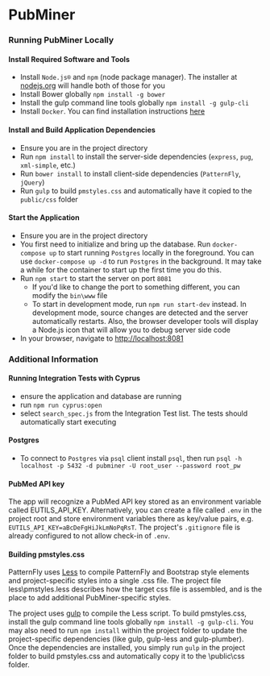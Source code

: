# PubMiner

### Running PubMiner Locally
#### Install Required Software and Tools 
 - Install `Node.js®` and `npm` (node package manager). The installer at [nodejs.org](https://nodejs.org) will handle both of those for you
 - Install Bower globally `npm install -g bower`
 - Install the gulp command line tools globally `npm install -g gulp-cli`
 - Install `Docker`. You can find installation instructions [here](https://docs.docker.com/install/)
 
#### Install and Build Application Dependencies
 - Ensure you are in the project directory 
 - Run `npm install` to install the server-side dependencies (`express`, `pug`, `xml-simple`, etc.)
 - Run `bower install` to install client-side dependencies (`PatternFly`, `jQuery`)
 - Run `gulp` to build `pmstyles.css` and automatically have it copied to the `public/css` folder
  
#### Start the Application
 - Ensure you are in the project directory 
 - You first need to initialize and bring up the database. Run `docker-compose up` to start running `Postgres` locally in the foreground. You can use `docker-compose up -d` to run `Postgres` in the background. It may take a while for the container to start up the first time you do this.
 - Run `npm start` to start the server on port `8081`
    - If you'd like to change the port to something different, you can modify the `bin\www` file 
    - To start in development mode, run `npm run start-dev` instead. In development mode, source changes are detected and the server automatically restarts. Also, the browser developer tools will display a Node.js icon that will allow you to debug server side code
 - In your browser, navigate to [http://localhost:8081](http://localhost:8081)

### Additional Information
#### Running Integration Tests with Cyprus
 - ensure the application and database are running
 - run `npm run cyprus:open`
 - select `search_spec.js` from the Integration Test list. The tests should automatically start executing

#### Postgres
 - To connect to `Postgres` via `psql` client install `psql`, then run `psql -h localhost -p 5432 -d pubminer -U root_user --password root_pw`

#### PubMed API key
The app will recognize a PubMed API key stored as an environment variable called EUTILS_API_KEY. Alternatively, you can create a file called `.env` in the project root and store environment variables there as key/value pairs, e.g. `EUTILS_API_KEY=aBcDeFgHiJkLmNoPqRsT`. The project's `.gitignore` file is already configured to not allow check-in of `.env`.

#### Building pmstyles.css
PatternFly uses [Less](http://lesscss.org/) to compile PatternFly and Bootstrap style elements and project-specific
styles into a single .css file. The project file less\\pmstyles.less describes how the target css file is assembled, and is the place to add additional PubMiner-specific styles.

The project uses [gulp](https://gulpjs.com/) to compile the Less script. To build pmstyles.css, install the gulp command line tools globally `npm install -g gulp-cli`. You may also need to run `npm install` within the project folder to update the project-specific dependencies (like gulp, gulp-less and gulp-plumber). Once the dependencies are installed, you simply run `gulp` in the project folder to build pmstyles.css and automatically copy it to the \\public\\css folder.
